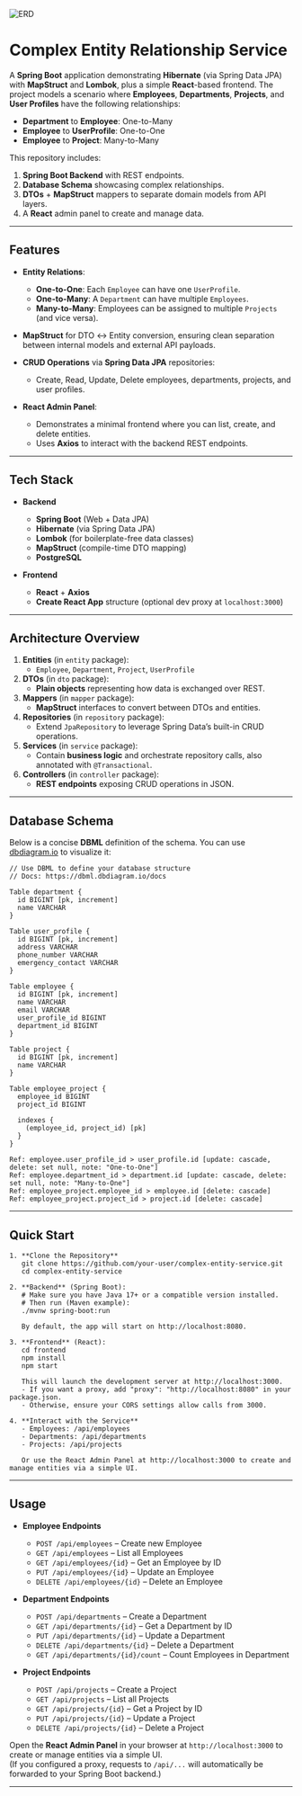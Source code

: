 
![ERD](https://github.com/user-attachments/assets/f9806b15-1c62-4f30-8449-f103a4e9c40b)

# Complex Entity Relationship Service

A **Spring Boot** application demonstrating **Hibernate** (via Spring Data JPA) with **MapStruct** and **Lombok**, plus a simple **React**-based frontend. The project models a scenario where **Employees**, **Departments**, **Projects**, and **User Profiles** have the following relationships:

- **Department** to **Employee**: One-to-Many
- **Employee** to **UserProfile**: One-to-One
- **Employee** to **Project**: Many-to-Many

This repository includes:
1. **Spring Boot Backend** with REST endpoints.
2. **Database Schema** showcasing complex relationships.
3. **DTOs** + **MapStruct** mappers to separate domain models from API layers.
4. A **React** admin panel to create and manage data.

---

## Features

- **Entity Relations**:
    - **One-to-One**: Each `Employee` can have one `UserProfile`.
    - **One-to-Many**: A `Department` can have multiple `Employees`.
    - **Many-to-Many**: Employees can be assigned to multiple `Projects` (and vice versa).

- **MapStruct** for DTO ↔ Entity conversion, ensuring clean separation between internal models and external API payloads.

- **CRUD Operations** via **Spring Data JPA** repositories:
    - Create, Read, Update, Delete employees, departments, projects, and user profiles.

- **React Admin Panel**:
    - Demonstrates a minimal frontend where you can list, create, and delete entities.
    - Uses **Axios** to interact with the backend REST endpoints.

---

## Tech Stack

- **Backend**
    - **Spring Boot** (Web + Data JPA)
    - **Hibernate** (via Spring Data JPA)
    - **Lombok** (for boilerplate-free data classes)
    - **MapStruct** (compile-time DTO mapping)
    - **PostgreSQL**

- **Frontend**
    - **React** + **Axios**
    - **Create React App** structure (optional dev proxy at `localhost:3000`)

---

## Architecture Overview

1. **Entities** (in `entity` package):
    - `Employee`, `Department`, `Project`, `UserProfile`
2. **DTOs** (in `dto` package):
    - **Plain objects** representing how data is exchanged over REST.
3. **Mappers** (in `mapper` package):
    - **MapStruct** interfaces to convert between DTOs and entities.
4. **Repositories** (in `repository` package):
    - Extend `JpaRepository` to leverage Spring Data’s built-in CRUD operations.
5. **Services** (in `service` package):
    - Contain **business logic** and orchestrate repository calls, also annotated with `@Transactional`.
6. **Controllers** (in `controller` package):
    - **REST endpoints** exposing CRUD operations in JSON.

---

## Database Schema

Below is a concise **DBML** definition of the schema. You can use [dbdiagram.io](https://dbdiagram.io) to visualize it:

```dbml
// Use DBML to define your database structure
// Docs: https://dbml.dbdiagram.io/docs

Table department {
  id BIGINT [pk, increment]
  name VARCHAR
}

Table user_profile {
  id BIGINT [pk, increment]
  address VARCHAR
  phone_number VARCHAR
  emergency_contact VARCHAR
}

Table employee {
  id BIGINT [pk, increment]
  name VARCHAR
  email VARCHAR
  user_profile_id BIGINT
  department_id BIGINT
}

Table project {
  id BIGINT [pk, increment]
  name VARCHAR
}

Table employee_project {
  employee_id BIGINT
  project_id BIGINT

  indexes {
    (employee_id, project_id) [pk]
  }
}

Ref: employee.user_profile_id > user_profile.id [update: cascade, delete: set null, note: "One-to-One"]
Ref: employee.department_id > department.id [update: cascade, delete: set null, note: "Many-to-One"]
Ref: employee_project.employee_id > employee.id [delete: cascade]
Ref: employee_project.project_id > project.id [delete: cascade]
```

---

## Quick Start

```
1. **Clone the Repository**  
   git clone https://github.com/your-user/complex-entity-service.git
   cd complex-entity-service

2. **Backend** (Spring Boot):
   # Make sure you have Java 17+ or a compatible version installed.
   # Then run (Maven example):
   ./mvnw spring-boot:run

   By default, the app will start on http://localhost:8080.

3. **Frontend** (React):
   cd frontend
   npm install
   npm start

   This will launch the development server at http://localhost:3000.
   - If you want a proxy, add "proxy": "http://localhost:8080" in your package.json.
   - Otherwise, ensure your CORS settings allow calls from 3000.

4. **Interact with the Service**
   - Employees: /api/employees
   - Departments: /api/departments
   - Projects: /api/projects

   Or use the React Admin Panel at http://localhost:3000 to create and manage entities via a simple UI.
```

---

## Usage

- **Employee Endpoints**
    - `POST /api/employees` – Create new Employee
    - `GET /api/employees` – List all Employees
    - `GET /api/employees/{id}` – Get an Employee by ID
    - `PUT /api/employees/{id}` – Update an Employee
    - `DELETE /api/employees/{id}` – Delete an Employee

- **Department Endpoints**
    - `POST /api/departments` – Create a Department
    - `GET /api/departments/{id}` – Get a Department by ID
    - `PUT /api/departments/{id}` – Update a Department
    - `DELETE /api/departments/{id}` – Delete a Department
    - `GET /api/departments/{id}/count` – Count Employees in Department

- **Project Endpoints**
    - `POST /api/projects` – Create a Project
    - `GET /api/projects` – List all Projects
    - `GET /api/projects/{id}` – Get a Project by ID
    - `PUT /api/projects/{id}` – Update a Project
    - `DELETE /api/projects/{id}` – Delete a Project

Open the **React Admin Panel** in your browser at `http://localhost:3000` to create or manage entities via a simple UI.  
(If you configured a proxy, requests to `/api/...` will automatically be forwarded to your Spring Boot backend.)

---
